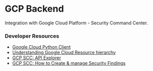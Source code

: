 # GCP Backend

Integration with Google Cloud Platform - Security Command Center.

### Developer Resources
 - [Google Cloud Python Client](https://github.com/googleapis/google-cloud-python)
 - [Understanding Google Cloud Resource hierarchy](https://cloud.google.com/resource-manager/docs/cloud-platform-resource-hierarchy)
 - [GCP SCC: API Explorer](https://developers.google.com/apis-explorer/#p/securitycenter/v1/)
 - [GCP SCC: How to Create & manage Security Findings](https://cloud.google.com/security-command-center/docs/how-to-api-create-manage-findings)

